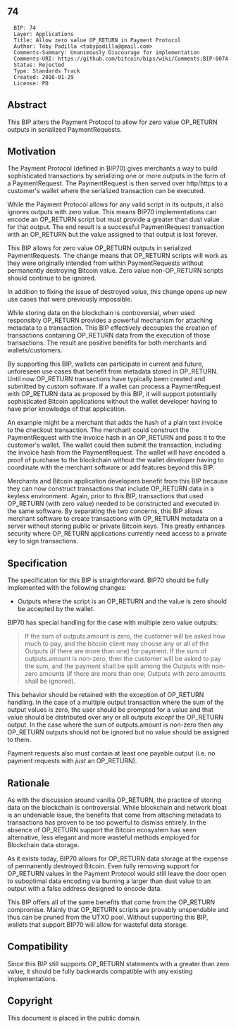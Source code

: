 ## 74

      BIP: 74
      Layer: Applications
      Title: Allow zero value OP_RETURN in Payment Protocol
      Author: Toby Padilla <tobypadilla@gmail.com>
      Comments-Summary: Unanimously Discourage for implementation
      Comments-URI: https://github.com/bitcoin/bips/wiki/Comments:BIP-0074
      Status: Rejected
      Type: Standards Track
      Created: 2016-01-29
      License: PD

## Abstract

This BIP alters the Payment Protocol to allow for zero value OP_RETURN
outputs in serialized PaymentRequests.

## Motivation

The Payment Protocol (defined in BIP70) gives merchants a way to build
sophisticated transactions by serializing one or more outputs in the
form of a PaymentRequest. The PaymentRequest is then served over
http/https to a customer\'s wallet where the serialized transaction can
be executed.

While the Payment Protocol allows for any valid script in its outputs,
it also ignores outputs with zero value. This means BIP70
implementations can encode an OP_RETURN script but must provide a
greater than dust value for that output. The end result is a successful
PaymentRequest transaction with an OP_RETURN but the value assigned to
that output is lost forever.

This BIP allows for zero value OP_RETURN outputs in serialized
PaymentRequests. The change means that OP_RETURN scripts will work as
they were originally intended from within PaymentRequests without
permanently destroying Bitcoin value. Zero value non-OP_RETURN scripts
should continue to be ignored.

In addition to fixing the issue of destroyed value, this change opens up
new use cases that were previously impossible.

While storing data on the blockchain is controversial, when used
responsibly OP_RETURN provides a powerful mechanism for attaching
metadata to a transaction. This BIP effectively decouples the creation
of transactions containing OP_RETURN data from the execution of those
transactions. The result are positive benefits for both merchants and
wallets/customers.

By supporting this BIP, wallets can participate in current and future,
unforeseen use cases that benefit from metadata stored in OP_RETURN.
Until now OP_RETURN transactions have typically been created and
submitted by custom software. If a wallet can process a PaymentRequest
with OP_RETURN data as proposed by this BIP, it will support potentially
sophisticated Bitcoin applications without the wallet developer having
to have prior knowledge of that application.

An example might be a merchant that adds the hash of a plain text
invoice to the checkout transaction. The merchant could construct the
PaymentRequest with the invoice hash in an OP_RETURN and pass it to the
customer\'s wallet. The wallet could then submit the transaction,
including the invoice hash from the PaymentRequest. The wallet will have
encoded a proof of purchase to the blockchain without the wallet
developer having to coordinate with the merchant software or add
features beyond this BIP.

Merchants and Bitcoin application developers benefit from this BIP
because they can now construct transactions that include OP_RETURN data
in a keyless environment. Again, prior to this BIP, transactions that
used OP_RETURN (with zero value) needed to be constructed and executed
in the same software. By separating the two concerns, this BIP allows
merchant software to create transactions with OP_RETURN metadata on a
server without storing public or private Bitcoin keys. This greatly
enhances security where OP_RETURN applications currently need access to
a private key to sign transactions.

## Specification

The specification for this BIP is straightforward. BIP70 should be fully
implemented with the following changes:

-   Outputs where the script is an OP_RETURN and the value is zero
    should be accepted by the wallet.

BIP70 has special handling for the case with multiple zero value
outputs:

> If the sum of outputs.amount is zero, the customer will be asked how
> much to pay, and the bitcoin client may choose any or all of the
> Outputs (if there are more than one) for payment. If the sum of
> outputs.amount is non-zero, then the customer will be asked to pay the
> sum, and the payment shall be split among the Outputs with non-zero
> amounts (if there are more than one; Outputs with zero amounts shall
> be ignored).

This behavior should be retained with the exception of OP_RETURN
handling. In the case of a multiple output transaction where the sum of
the output values is zero, the user should be prompted for a value and
that value should be distributed over any or all outputs *except* the
OP_RETURN output. In the case where the sum of outputs.amount is
non-zero then any OP_RETURN outputs should not be ignored but no value
should be assigned to them.

Payment requests also must contain at least one payable output (i.e. no
payment requests with *just* an OP_RETURN).

## Rationale

As with the discussion around vanilla OP_RETURN, the practice of storing
data on the blockchain is controversial. While blockchain and network
bloat is an undeniable issue, the benefits that come from attaching
metadata to transactions has proven to be too powerful to dismiss
entirely. In the absence of OP_RETURN support the Bitcoin ecosystem has
seen alternative, less elegant and more wasteful methods employed for
Blockchain data storage.

As it exists today, BIP70 allows for OP_RETURN data storage at the
expense of permanently destroyed Bitcoin. Even fully removing support
for OP_RETURN values in the Payment Protocol would still leave the door
open to suboptimal data encoding via burning a larger than dust value to
an output with a false address designed to encode data.

This BIP offers all of the same benefits that come from the OP_RETURN
compromise. Mainly that OP_RETURN scripts are provably unspendable and
thus can be pruned from the UTXO pool. Without supporting this BIP,
wallets that support BIP70 will allow for wasteful data storage.

## Compatibility

Since this BIP still supports OP_RETURN statements with a greater than
zero value, it should be fully backwards compatible with any existing
implementations.

## Copyright

This document is placed in the public domain.
